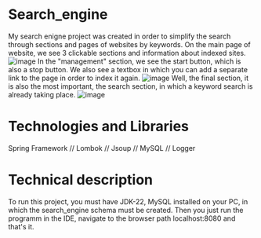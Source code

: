 # Search_engine
My search enigne project was created in order to simplify the search through sections and pages of websites by keywords.
On the main page of website, we see 3 clickable sections and information about indexed sites.
![image](https://github.com/user-attachments/assets/4e1c9586-c3ea-4f97-84bd-37b4d8aa3903)
In the "management" section, we see the start button, which is also a stop button. We also see a textbox in which you can add a separate link to the page in order to index it again.
![image](https://github.com/user-attachments/assets/82b6dee6-8aa6-4d1b-8b6c-8fa8d8c32e97)
Well, the final section, it is also the most important, the search section, in which a keyword search is already taking place.
![image](https://github.com/user-attachments/assets/fc7ea36e-6137-4ba9-bcc0-e0ce08f8b28f)
# Technologies and Libraries 
Spring Framework // 
Lombok // 
Jsoup // 
MySQL // 
Logger
# Technical description
To run this project, you must have JDK-22, MySQL installed on your PC, in which the search_engine schema must be created. Then you just run the programm in the IDE, navigate to the browser path localhost:8080 and that's it.
